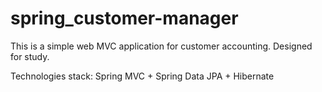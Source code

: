 # spring_customer-manager

This is a simple web MVC application for customer accounting. Designed for study.

Technologies stack: Spring MVC + Spring Data JPA + Hibernate
